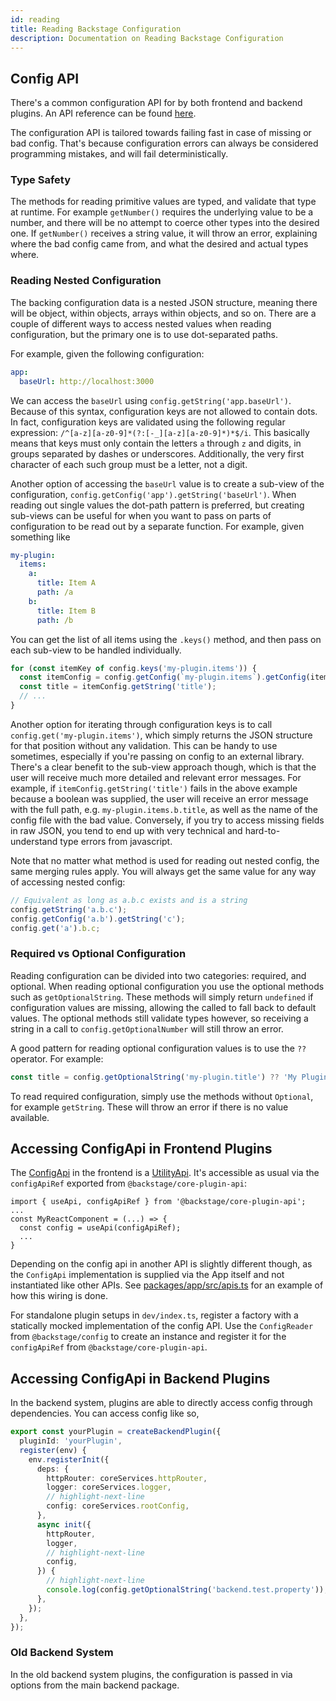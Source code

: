 ```yaml
---
id: reading
title: Reading Backstage Configuration
description: Documentation on Reading Backstage Configuration
---
```


## Config API

There's a common configuration API for by both frontend and backend plugins. An
API reference can be found [here](../reference/config.config.md).

The configuration API is tailored towards failing fast in case of missing or bad
config. That's because configuration errors can always be considered programming
mistakes, and will fail deterministically.

### Type Safety

The methods for reading primitive values are typed, and validate that type at
runtime. For example `getNumber()` requires the underlying value to be a number,
and there will be no attempt to coerce other types into the desired one. If
`getNumber()` receives a string value, it will throw an error, explaining where
the bad config came from, and what the desired and actual types where.

### Reading Nested Configuration

The backing configuration data is a nested JSON structure, meaning there will be
object, within objects, arrays within objects, and so on. There are a couple of
different ways to access nested values when reading configuration, but the
primary one is to use dot-separated paths.

For example, given the following configuration:

```yaml
app:
  baseUrl: http://localhost:3000
```

We can access the `baseUrl` using `config.getString('app.baseUrl')`. Because of
this syntax, configuration keys are not allowed to contain dots. In fact,
configuration keys are validated using the following regular expression:
`/^[a-z][a-z0-9]*(?:[-_][a-z][a-z0-9]*)*$/i`. This basically means that keys
must only contain the letters `a` through `z` and digits, in groups separated by
dashes or underscores. Additionally, the very first character of each such group
must be a letter, not a digit.

Another option of accessing the `baseUrl` value is to create a sub-view of the
configuration, `config.getConfig('app').getString('baseUrl')`. When reading out
single values the dot-path pattern is preferred, but creating sub-views can be
useful for when you want to pass on parts of configuration to be read out by a
separate function. For example, given something like

```yaml
my-plugin:
  items:
    a:
      title: Item A
      path: /a
    b:
      title: Item B
      path: /b
```

You can get the list of all items using the `.keys()` method, and then pass on
each sub-view to be handled individually.

```ts
for (const itemKey of config.keys('my-plugin.items')) {
  const itemConfig = config.getConfig(`my-plugin.items`).getConfig(itemKey);
  const title = itemConfig.getString('title');
  // ...
}
```

Another option for iterating through configuration keys is to call
`config.get('my-plugin.items')`, which simply returns the JSON structure for
that position without any validation. This can be handy to use sometimes,
especially if you're passing on config to an external library. There's a clear
benefit to the sub-view approach though, which is that the user will receive
much more detailed and relevant error messages. For example, if
`itemConfig.getString('title')` fails in the above example because a boolean was
supplied, the user will receive an error message with the full path, e.g.
`my-plugin.items.b.title`, as well as the name of the config file with the bad
value. Conversely, if you try to access missing fields in raw JSON, you tend to
end up with very technical and hard-to-understand type errors from javascript.

Note that no matter what method is used for reading out nested config, the same
merging rules apply. You will always get the same value for any way of accessing
nested config:

```ts
// Equivalent as long as a.b.c exists and is a string
config.getString('a.b.c');
config.getConfig('a.b').getString('c');
config.get('a').b.c;
```

### Required vs Optional Configuration

Reading configuration can be divided into two categories: required, and
optional. When reading optional configuration you use the optional methods such
as `getOptionalString`. These methods will simply return `undefined` if
configuration values are missing, allowing the called to fall back to default
values. The optional methods still validate types however, so receiving a string
in a call to `config.getOptionalNumber` will still throw an error.

A good pattern for reading optional configuration values is to use the `??`
operator. For example:

```ts
const title = config.getOptionalString('my-plugin.title') ?? 'My Plugin';
```

To read required configuration, simply use the methods without `Optional`, for
example `getString`. These will throw an error if there is no value available.

## Accessing ConfigApi in Frontend Plugins

The [ConfigApi](../reference/core-plugin-api.configapi.md) in the frontend is a
[UtilityApi](../api/utility-apis.md). It's accessible as usual via the
`configApiRef` exported from `@backstage/core-plugin-api`:

```
import { useApi, configApiRef } from '@backstage/core-plugin-api';
...
const MyReactComponent = (...) => {
  const config = useApi(configApiRef);
  ...
}
```

Depending on the config api in another API is slightly different though, as the
`ConfigApi` implementation is supplied via the App itself and not instantiated
like other APIs. See
[packages/app/src/apis.ts](https://github.com/backstage/backstage/blob/244eef851f5aa19f91c7c9b5c12d5df95cf482ca/packages/app/src/apis.ts#L66)
for an example of how this wiring is done.

For standalone plugin setups in `dev/index.ts`, register a factory with a
statically mocked implementation of the config API. Use the `ConfigReader` from
`@backstage/config` to create an instance and register it for the `configApiRef`
from `@backstage/core-plugin-api`.

## Accessing ConfigApi in Backend Plugins

In the backend system, plugins are able to directly access config through dependencies. You can access config like so,

```ts title="plugins/your-plugin-backend/src/plugin.ts"
export const yourPlugin = createBackendPlugin({
  pluginId: 'yourPlugin',
  register(env) {
    env.registerInit({
      deps: {
        httpRouter: coreServices.httpRouter,
        logger: coreServices.logger,
        // highlight-next-line
        config: coreServices.rootConfig,
      },
      async init({
        httpRouter,
        logger,
        // highlight-next-line
        config,
      }) {
        // highlight-next-line
        console.log(config.getOptionalString('backend.test.property'));
      },
    });
  },
});
```

### Old Backend System

In the old backend system plugins, the configuration is passed in via options from the main backend package.
